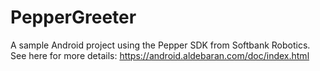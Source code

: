 # PepperGreeter

A sample Android project using the Pepper SDK from Softbank Robotics. See here for more details:
https://android.aldebaran.com/doc/index.html